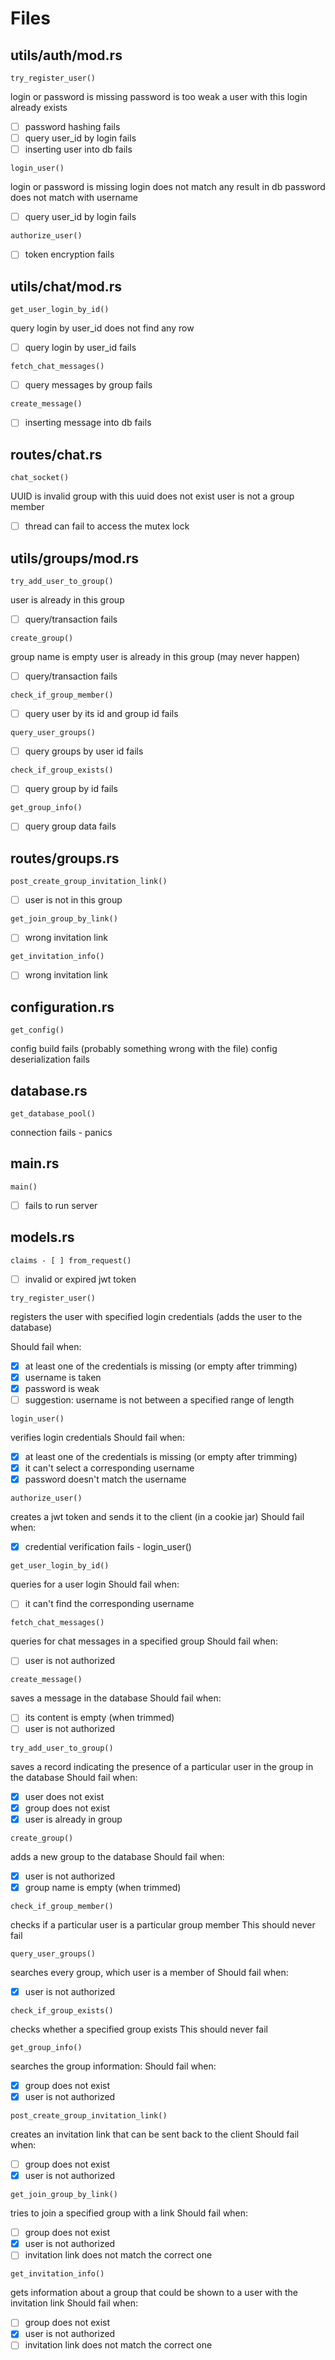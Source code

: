 ﻿# Files

## utils/auth/mod.rs

`try_register_user()`

login or password is missing
password is too weak
a user with this login already exists

- [ ] password hashing fails
- [ ] query user_id by login fails
- [ ] inserting user into db fails

`login_user()`

login or password is missing
login does not match any result in db
password does not match with username

- [ ] query user_id by login fails

`authorize_user()`
- [ ] token encryption fails

## utils/chat/mod.rs

`get_user_login_by_id()`

query login by user_id does not find any row

- [ ] query login by user_id fails

`fetch_chat_messages()`

- [ ] query messages by group fails

`create_message()`

- [ ] inserting message into db fails

## routes/chat.rs

`chat_socket()`

UUID is invalid
group with this uuid does not exist
user is not a group member

- [ ] thread can fail to access the mutex lock

## utils/groups/mod.rs

`try_add_user_to_group()`

user is already in this group

- [ ] query/transaction fails

`create_group()`

group name is empty
user is already in this group (may never happen)

- [ ] query/transaction fails

`check_if_group_member()`

- [ ] query user by its id and group id fails

`query_user_groups()`

- [ ] query groups by user id fails

`check_if_group_exists()`

- [ ] query group by id fails

`get_group_info()`

- [ ] query group data fails

## routes/groups.rs

`post_create_group_invitation_link()`

- [ ] user is not in this group

`get_join_group_by_link()`

- [ ] wrong invitation link

`get_invitation_info()`

- [ ] wrong invitation link

## configuration.rs

`get_config()`

config build fails (probably something wrong with the file)
config deserialization fails

## database.rs

`get_database_pool()`

connection fails - panics

## main.rs

`main()`

- [ ] fails to run server

## models.rs

`claims - [ ] from_request()`

- [ ] invalid or expired jwt token

`try_register_user()`

registers the user with specified login credentials (adds the user to the database)

Should fail when:
- [x] at least one of the credentials is missing (or empty after trimming)
- [x] username is taken
- [x] password is weak
- [ ] suggestion: username is not between a specified range of length

`login_user()`

verifies login credentials
Should fail when:
- [x] at least one of the credentials is missing (or empty after trimming)
- [x] it can't select a corresponding username
- [x] password doesn't match the username

`authorize_user()`

creates a jwt token and sends it to the client (in a cookie jar)
Should fail when:
- [x] credential verification fails - login_user()

`get_user_login_by_id()`

queries for a user login
Should fail when:
- [ ] it can't find the corresponding username

`fetch_chat_messages()`

queries for chat messages in a specified group
Should fail when:
- [ ] user is not authorized

`create_message()`

saves a message in the database
Should fail when:
- [ ] its content is empty (when trimmed)
- [ ] user is not authorized

`try_add_user_to_group()`

saves a record indicating the presence of a particular user in the group in the database
Should fail when:
- [x] user does not exist
- [x] group does not exist
- [x] user is already in group

`create_group()`

adds a new group to the database
Should fail when:
- [x] user is not authorized
- [x] group name is empty (when trimmed)

`check_if_group_member()`

checks if a particular user is a particular group member
This should never fail

`query_user_groups()`

searches every group, which user is a member of
Should fail when:
- [x] user is not authorized

`check_if_group_exists()`

checks whether a specified group exists
This should never fail

`get_group_info()`

searches the group information:
Should fail when:
- [x] group does not exist
- [x] user is not authorized

`post_create_group_invitation_link()`

creates an invitation link that can be sent back to the client
Should fail when:
- [ ] group does not exist
- [x] user is not authorized

`get_join_group_by_link()`

tries to join a specified group with a link
Should fail when:
- [ ] group does not exist
- [x] user is not authorized
- [ ] invitation link does not match the correct one

`get_invitation_info()`

gets information about a group that could be shown to a user with the invitation link
Should fail when:
- [ ] group does not exist
- [x] user is not authorized
- [ ] invitation link does not match the correct one